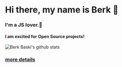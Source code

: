 # Hi there, my name is Berk 👋

### I'm a JS lover.🚀

#### I am excited for Open Source projects!
![Berk Baski's github stats](https://github-readme-stats.vercel.app/api?username=berkbaski&show_icons=true)

### [more details](https://berkbaski.com)
